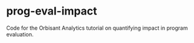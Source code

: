 # prog-eval-impact
Code for the Orbisant Analytics tutorial on quantifying impact in program evaluation.
